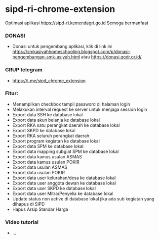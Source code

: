 # sipd-ri-chrome-extension
Optimasi aplikasi https://sipd-ri.kemendagri.go.id
Semoga bermanfaat

### DONASI
- Donasi untuk pengembang aplikasi, klik di link ini https://smkasiyahhomeschooling.blogspot.com/p/donasi-pengembangan-smk-asiyah.html atau https://donasi.qodr.or.id/

### GRUP telegram 
- https://t.me/sipd_chrome_extension

### Fitur:
- Menampilkan checkbox tampil password di halaman login
- Melakukan interval request ke server untuk menjaga session login
- Export data SSH ke database lokal
- Export data akun belanja ke database lokal
- Export RKA satu perangkat daerah ke database lokal
- Export SKPD ke database lokal
- Export RKA seluruh perangkat daerah
- Export program kegiatan ke database lokal
- Export data SPM ke database lokal
- Export data mapping subgiat SPM ke database lokal
- Export data kamus usulan ASMAS
- Export data kamus usulan POKIR
- Export data usulan ASMAS
- Export data usulan POKIR
- Export data user kelurahan/desa ke database lokal
- Export data user anggota dewan ke database lokal
- Export data user SKPD ke database lokal
- Export data user Mitra/Penyelia ke database lokal
- Update status non active di database lokal jika ada sub kegiatan yang dihapus di SIPD
- Hapus Arsip Standar Harga

### Video tutorial
- ...